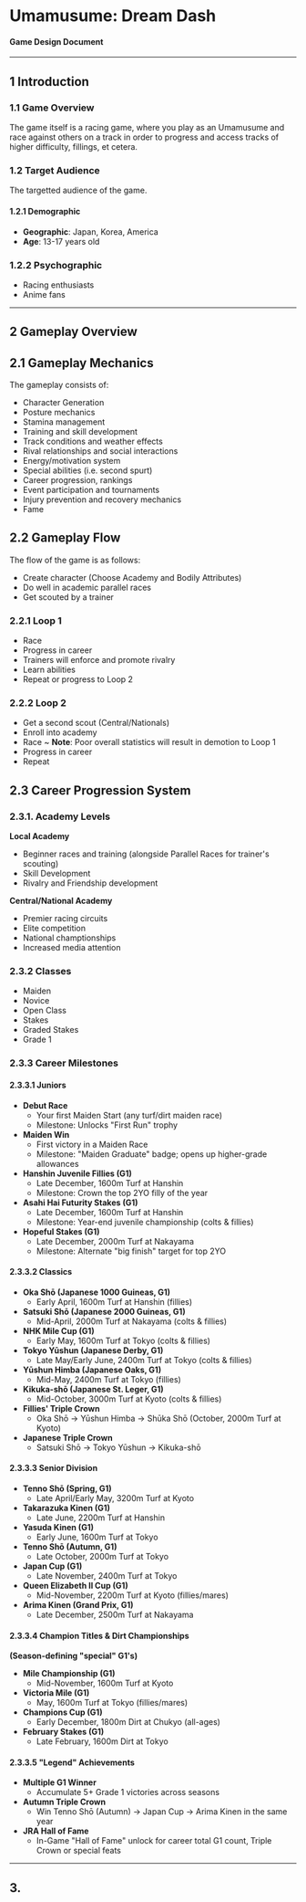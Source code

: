 # Umamusume: Dream Dash

#### Game Design Document

---

## 1 Introduction

### 1.1 Game Overview

The game itself is a racing game, where you play as an Umamusume and race against others on a track in order to progress and access tracks of higher difficulty, fillings, et cetera.

### 1.2 Target Audience

The targetted audience of the game.

#### 1.2.1 Demographic

- **Geographic**: Japan, Korea, America
- **Age**: 13-17 years old

### 1.2.2 Psychographic

- Racing enthusiasts
- Anime fans

---

## 2 Gameplay Overview

## 2.1 Gameplay Mechanics

The gameplay consists of:

- Character Generation
- Posture mechanics
- Stamina management
- Training and skill development
- Track conditions and weather effects
- Rival relationships and social interactions
- Energy/motivation system
- Special abilities (i.e. second spurt)
- Career progression, rankings
- Event participation and tournaments
- Injury prevention and recovery mechanics
- Fame

## 2.2 Gameplay Flow

The flow of the game is as follows:

- Create character (Choose Academy and Bodily Attributes)
- Do well in academic parallel races
- Get scouted by a trainer

### 2.2.1 Loop 1

- Race
- Progress in career
- Trainers will enforce and promote rivalry
- Learn abilities
- Repeat or progress to Loop 2

### 2.2.2 Loop 2

- Get a second scout (Central/Nationals)
- Enroll into academy
- Race ~ **Note**: Poor overall statistics will result in demotion to Loop 1
- Progress in career
- Repeat

## 2.3 Career Progression System

### 2.3.1. Academy Levels

**Local Academy**

- Beginner races and training (alongside Parallel Races for trainer's scouting)
- Skill Development
- Rivalry and Friendship development

**Central/National Academy**

- Premier racing circuits
- Elite competition
- National champtionships
- Increased media attention

### 2.3.2 Classes

- Maiden
- Novice
- Open Class
- Stakes
- Graded Stakes
- Grade 1

### 2.3.3 Career Milestones

#### 2.3.3.1 Juniors

- **Debut Race**
  - Your first Maiden Start (any turf/dirt maiden race)
  - Milestone: Unlocks "First Run" trophy
- **Maiden Win**
  - First victory in a Maiden Race
  - Milestone: "Maiden Graduate" badge; opens up higher-grade allowances
- **Hanshin Juvenile Fillies (G1)**
  - Late December, 1600m Turf at Hanshin
  - Milestone: Crown the top 2YO filly of the year
- **Asahi Hai Futurity Stakes (G1)**
  - Late December, 1600m Turf at Hanshin
  - Milestone: Year-end juvenile championship (colts & fillies)
- **Hopeful Stakes (G1)**
  - Late December, 2000m Turf at Nakayama
  - Milestone: Alternate "big finish" target for top 2YO

#### 2.3.3.2 Classics

- **Oka Shō (Japanese 1000 Guineas, G1)**
  - Early April, 1600m Turf at Hanshin (fillies)
- **Satsuki Shō (Japanese 2000 Guineas, G1)**
  - Mid-April, 2000m Turf at Nakayama (colts & fillies)
- **NHK Mile Cup (G1)**
  - Early May, 1600m Turf at Tokyo (colts & fillies)
- **Tokyo Yūshun (Japanese Derby, G1)**
  - Late May/Early June, 2400m Turf at Tokyo (colts & fillies)
- **Yūshun Himba (Japanese Oaks, G1)**
  - Mid-May, 2400m Turf at Tokyo (fillies)
- **Kikuka-shō (Japanese St. Leger, G1)**
  - Mid-October, 3000m Turf at Kyoto (colts & fillies)
- **Fillies' Triple Crown**
  - Oka Shō → Yūshun Himba → Shūka Shō (October, 2000m Turf at Kyoto)
- **Japanese Triple Crown**
  - Satsuki Shō → Tokyo Yūshun → Kikuka-shō

#### 2.3.3.3 Senior Division

- **Tenno Shō (Spring, G1)**
  - Late April/Early May, 3200m Turf at Kyoto
- **Takarazuka Kinen (G1)**
  - Late June, 2200m Turf at Hanshin
- **Yasuda Kinen (G1)**
  - Early June, 1600m Turf at Tokyo
- **Tenno Shō (Autumn, G1)**
  - Late October, 2000m Turf at Tokyo
- **Japan Cup (G1)**
  - Late November, 2400m Turf at Tokyo
- **Queen Elizabeth II Cup (G1)**
  - Mid-November, 2200m Turf at Kyoto (fillies/mares)
- **Arima Kinen (Grand Prix, G1)**
  - Late December, 2500m Turf at Nakayama

#### 2.3.3.4 Champion Titles & Dirt Championships
__(Season-defining "special" G1's)__

- **Mile Championship (G1)**
  - Mid-November, 1600m Turf at Kyoto
- **Victoria Mile (G1)**
  - May, 1600m Turf at Tokyo (fillies/mares)
- **Champions Cup (G1)**
  - Early December, 1800m Dirt at Chukyo (all-ages)
- **February Stakes (G1)**
  - Late February, 1600m Dirt at Tokyo

#### 2.3.3.5 "Legend" Achievements

- **Multiple G1 Winner**
  - Accumulate 5+ Grade 1 victories across seasons
- **Autumn Triple Crown**
  - Win Tenno Shō (Autumn) → Japan Cup → Arima Kinen in the same year
- **JRA Hall of Fame**
  - In-Game "Hall of Fame" unlock for career total G1 count, Triple Crown or special feats

---

## 3.
